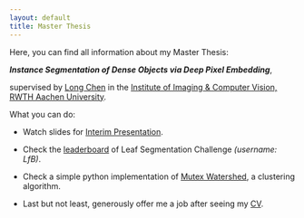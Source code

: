 ```yaml
---
layout: default
title: Master Thesis
---
```


Here, you can find all information about my Master Thesis: 

***Instance Segmentation of Dense Objects via Deep Pixel Embedding***,

supervised by <a href="https://www.lfb.rwth-aachen.de/en/institute/team/chen/" target="_blank">Long Chen</a> in the <a href="https://www.lfb.rwth-aachen.de/en/" target="_blank">Institute of Imaging & Computer Vision, RWTH Aachen University</a>.


What you can do:

+ Watch slides for <a href="https://yuliwu.github.io/cloud/ma/slide-interim/" target="_blank">Interim Presentation</a>.

+ Check the <a href="https://competitions.codalab.org/competitions/18405#results" target="_blank">leaderboard</a> of Leaf Segmentation Challenge *(username: LfB)*.

+ Check a simple python implementation of <a href="https://gist.github.com/yuliwu/7b1e05952a0653d7877761d9eec3a200" target="_blank">Mutex Watershed</a>, a clustering algorithm.

+ Last but not least, generously offer me a job after seeing my <a href="https://yuliwu.github.io/cv/en/" target="_blank">CV</a>.